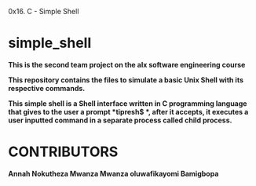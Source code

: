 0x16. C - Simple Shell
# simple_shell
<p> </p>
<strong>This is the second team project on the alx software engineering course</strong>

<p><strong>This repository contains the files to simulate a basic Unix Shell with its respective commands.

This simple shell is a Shell interface written in C programming language that gives to the user a prompt *tipresh$ *, after it accepts, it executes a user inputted command in a separate process called child process.</strong></p>

<h1>CONTRIBUTORS</h1>
<strong>
         Annah Nokutheza Mwanza Mwanza 
         oluwafikayomi Bamigbopa </strong>

